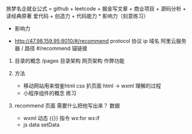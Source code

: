 旅梦名企就业公式 = github + leetcode + 掘金写文章 + 商业项目 + 源码分析 + 读经典原著
    爱代码 + 创造力 + 代码能力 * 影响力（刻意练习）
- 影响力

- http://47.98.159.95:8010/#/recommend
    protocol 协议
    ip 域名 阿里云服务器
    / 路径
    #/recommend 锚链接

1. 目录的概念
    /pages
    目录架构
    网页架构
    作弊功能

2. 方法
    - 移动网站用来借鉴html css  扒页面
        html -> wxml    理解的过程
    - 小程序组件的概念  练习

3. recommend 页面
    需要什么把他写出来？    数据
    - wxml
        动态 {{}}
        指令 wx:for wx:if
    - js
        data    setData
